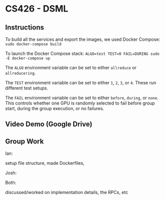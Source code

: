 # CS426 - DSML

## Instructions

To build all the services and export the images, we used Docker Compose:
`sudo docker-compose build`

To launch the Docker Compose stack:
`ALGO=test TEST=0 FAIL=DURING sudo -E docker-compose up`

The `ALGO` environment variable can be set to either `allreduce` or `allreducering`.

The `TEST` environment variable can be set to either `1`, `2`, `3`, or `4`.
These run different test setups.

The `FAIL` environment variable can be set to either `before`, `during`, or `none`.
This controls whether one GPU is randomly selected to fail before group start, during the group execution, or no failures.

## Video Demo (Google Drive)

## Group Work
Ian:

setup file structure, made Dockerfiles, 

Josh:

Both:

discussed/worked on implementation details, the RPCs, etc